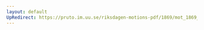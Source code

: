 ```yaml
---
layout: default
UpRedirect: https://pruto.im.uu.se/riksdagen-motions-pdf/1869/mot_1869__ak__47/mot_1869__ak__47-001.pdf
---
```

